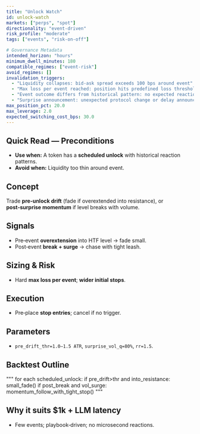 ```yaml
---
title: "Unlock Watch"
id: unlock-watch
markets: ["perps", "spot"]
directionality: "event-driven"
risk_profile: "moderate"
tags: ["events", "risk-on-off"]

# Governance Metadata
intended_horizon: "hours"
minimum_dwell_minutes: 180
compatible_regimes: ["event-risk"]
avoid_regimes: []
invalidation_triggers:
  - "Liquidity collapses: bid-ask spread exceeds 100 bps around event"
  - "Max loss per event reached: position hits predefined loss threshold"
  - "Event outcome differs from historical pattern: no expected reaction within 2 hours"
  - "Surprise announcement: unexpected protocol change or delay announced"
max_position_pct: 20.0
max_leverage: 2.0
expected_switching_cost_bps: 30.0
---
```


## Quick Read — Preconditions
- **Use when:** A token has a **scheduled unlock** with historical reaction patterns.
- **Avoid when:** Liquidity too thin around event.

## Concept
Trade **pre‑unlock drift** (fade if overextended into resistance), or **post‑surprise momentum** if level breaks with volume.

## Signals
- Pre‑event **overextension** into HTF level → fade small.
- Post‑event **break + surge** → chase with tight leash.

## Sizing & Risk
- Hard **max loss per event**; **wider initial stops**.

## Execution
- Pre‑place **stop entries**; cancel if no trigger.

## Parameters
- `pre_drift_thr=1.0–1.5 ATR`, `surprise_vol_q=80%`, `rr=1.5`.

## Backtest Outline
"""
for each scheduled_unlock:
    if pre_drift>thr and into_resistance: small_fade()
    if post_break and vol_surge: momentum_follow_with_tight_stop()
"""

## Why it suits $1k + LLM latency
- Few events; playbook‑driven; no microsecond reactions.
